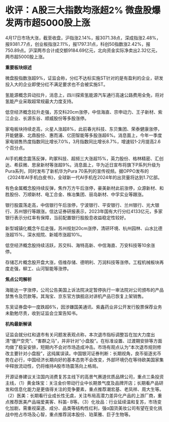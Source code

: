 # 收评：A股三大指数均涨超2% 微盘股爆发两市超5000股上涨

4月17日市场大涨，截至收盘，沪指涨2.14%，报3071.38点，深成指涨2.48%，报9381.77点，创业板指涨2.11%，报1797.31点，科创50指数涨2.42%，报750.89点。沪深两市合计成交额9184.69亿元，北向资金实际净卖出2.32亿元，两市超5000股上涨。

**重要板块综述**

微盘股指数涨超9%，证监会称，分红不达标实施ST针对的是有盈利的企业，研发投入大的企业即使分红不满足要求也不会被实施ST。

氢能源概念异动拉升，消息上，四川探索氢能源汽车通行高速公路费用全免，将对氢能产业采取超常规最大力度支持。

低空经济概念拉升走强，苏交科20cm涨停，中信海直、宗申动力、王子新材、紫江企业、长源东谷、顺威股份等多股涨停。

家电板块持续走高，火星人涨超8%，此前春光科技、东贝集团、荣泰健康涨停，开能健康、北鼎股份、惠而浦、亿田智能等多股涨超6%。消息面上，今年一季度家电销售热度指数同比增长7.0%，3月指数同比增长8.7%，增速较1-2月提高2.6个百分点。

AI手机概念震荡反弹，昀冢科技、超频三大涨超15%，英力股份、格林精密、汇创达、希荻微、思泉新材等涨超9%。消息面上，华为近日宣布将旗下P系列升级为Pura系列，同时发布了新机华为Pura
70系列的宣传视频。据OPPO发布的《2024年AI手机白皮书》，全球新一代AI手机在2024年的出货量将达到1.7亿部。

有色金属概念股持续反弹，焦作万方午后涨停，豪美新材此前涨停，众源新材、和胜股份、万顺新材、电工合金、株冶集团、丽岛新材、中孚实业等跟涨。

银行股震荡走高，中信银行午后涨停，宁波银行、平安银行、兰州银行、光大银行、苏州银行等跟涨。信达证券研报表示，2023年国有大行分红4133亿元，多家银行表示分红率有保障，当前配置银行股股息收益稳定性较好。

新型城镇化概念午后走强，苏州规划20cm涨停，清研环境、杭州园林、山水比德涨超15%，深水规院、新城市涨超10%。

低空经济概念股持续活跃，苏交科、海特高新、中信海直、万安科技等10余涨停。

存储芯片概念股开盘大涨，佰维存储、德明利、万润科技等涨停。工程机械板块再度走强，柳工、山河智能等涨停。

**焦点公司解析**

海能达一字涨停，公司公告美国上诉法院决定暂停执行一审法院对公司颁布的产品禁售令及罚款等。其淘宝、京东官方旗舰店对讲机产品已恢复上架销售。

东吴证券盘中一度跌超6%，因涉嫌国美通讯、紫鑫药业非公开发行股票保荐业务未勤勉尽责，收到证监会立案告知书。

**机构最新解读**

证监会就分红和退市有关问题发表观点称，本次退市指标调整旨在加大力度出清“僵尸空壳”、“害群之马”，并非针对“小盘股”。在标准设置、过渡期安排等方面均做了稳妥安排，短期内不会对市场造成冲击。市场有观点认为“本次退市规则修改主要针对小盘股”，这纯属误读。中国银河证券判断：长期视角，良币驱逐劣币势在必行，中国经济长期向好的基本态势不会改变，外部环境仍在等待欧美国家集中释放流动性，仍将维持A股市场震荡向上格局。

开源证券建议关注国内消费复苏主线下的高景气赛道优质品牌公司，重点三条投资主线，（1）黄金珠宝：关注金价带动行业中长期景气度及品牌开店；长期看产品研发和信息化能力是更值得关注的竞争要素，重点推荐潮宏基、老凤祥、周大生等。（2）医美：长期看行业成长性无虞，关注布局高潜力差异化产品的上游厂商，重点推荐医美产品端爱美客、科笛-
B等。（3）化妆品：行业延续温和复苏，市场变化加剧，需重视渠道、成分、品类等结构性红利，强α国货美妆公司有望在变化挑战中抢占市场及心智，重点推荐润本股份、珀莱雅、巨子生物等。

